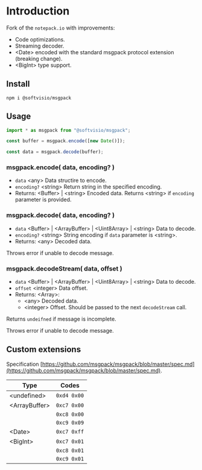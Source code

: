 # Introduction

Fork of the `notepack.io` with improvements:

-   Code optimizations.
-   Streaming decoder.
-   <Date\> encoded with the standard msgpack protocol extension (breaking change).
-   <BigInt\> type support.

## Install

```shell
npm i @softvisio/msgpack
```

## Usage

```javascript
import * as msgpack from "@softvisio/msgpack";

const buffer = msgpack.encode([new Date()]);

const data = msgpack.decode(buffer);
```

### msgpack.encode( data, encoding? )

-   `data` <any\> Data structire to encode.
-   `encoding?` <string\> Return string in the specified encoding.
-   Returns: <Buffer\> | <string\> Encoded data. Returns <string\> if `encoding` parameter is provided.

### msgpack.decode( data, encoding? )

-   `data` <Buffer\> | <ArrayBuffer\> | <Uint8Array\> | <string\> Data to decode.
-   `encoding?` <string\> String encoding if `data` parameter is <string\>.
-   Returns: <any\> Decoded data.

Throws error if unable to decode message.

### msgpack.decodeStream( data, offset )

-   `data` <Buffer\> | <ArrayBuffer\> | <Uint8Array\> | <string\> Data to decode.
-   `offset` <integer\> Data offset.
-   Returns: <Array\>:
    -   <any\> Decoded data.
    -   <integer\> Offset. Should be passed to the next `decodeStream` call.

Returns `undeifned` if message is incomplete.

Throws error if unable to decode message.

## Custom extensions

Specification [https://github.com/msgpack/msgpack/blob/master/spec.md](https://github.com/msgpack/msgpack/blob/master/spec.md).

| Type           | Codes       |
| -------------- | ----------- |
| <undefined\>   | `0xd4 0x00` |
| <ArrayBuffer\> | `0xc7 0x00` |
|                | `0xc8 0x00` |
|                | `0xc9 0x09` |
| <Date\>        | `0xc7 0xff` |
| <BigInt\>      | `0xc7 0x01` |
|                | `0xc8 0x01` |
|                | `0xc9 0x01` |
